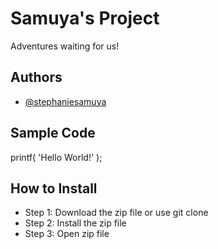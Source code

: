 # Samuya's Project
Adventures waiting for us!

## Authors
* [@stephaniesamuya](https://github.com/stephaniesamuya/ipt101b_samuya.git)

## Sample Code
printf( 'Hello World!' );

## How to Install
* Step 1: Download the zip file or use git clone
* Step 2: Install the zip file
* Step 3: Open zip file